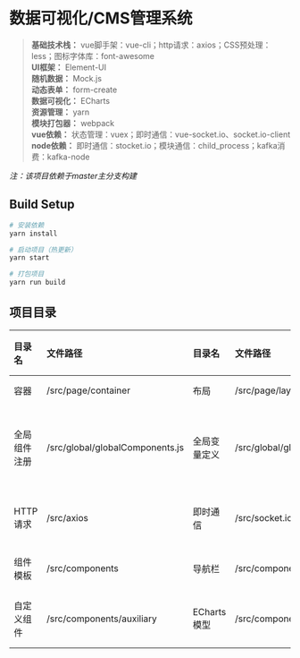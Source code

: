 # 数据可视化/CMS管理系统

> **基础技术栈：** vue脚手架：vue-cli；http请求：axios；CSS预处理：less；图标字体库：font-awesome  
> **UI框架：** Element-UI  
> **随机数据：** Mock.js  
> **动态表单：** form-create  
> **数据可视化：** ECharts  
> **资源管理：** yarn  
> **模块打包器：** webpack  
> **vue依赖：** 状态管理：vuex；即时通信：vue-socket.io、socket.io-client  
> **node依赖：** 即时通信：stocket.io；模块通信：child_process；kafka消费：kafka-node  

*注：该项目依赖于master主分支构建*

## Build Setup

``` bash
# 安装依赖
yarn install

# 启动项目（热更新）
yarn start

# 打包项目
yarn run build
```
## 项目目录

| 目录名 | 文件路径 | 目录名 | 文件路径 | 目录名 | 文件路径 |
| :------ | :------ | :------ | :------ | :------ | :------ |
| 容器 | /src/page/container | 布局 | /src/page/layout | 模型 | /src/page/model |
| 全局组件注册 | /src/global/globalComponents.js | 全局变量定义 | /src/global/globalData.js | 全局样式设置 | /src/global/globalStyle.less |
| HTTP请求 | /src/axios | 即时通信 | /src/socket.io | 状态管理 | /src/store |
| 组件模板 | /src/components | 导航栏 | /src/components/header | 侧边栏 | /src/components/asider |
| 自定义组件 | /src/components/auxiliary | ECharts模型 | /src/components/echarts | 路由配置 | /src/router |